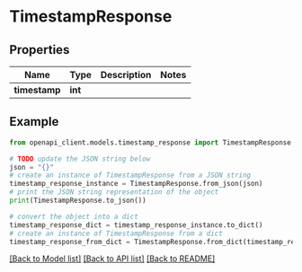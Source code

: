 # TimestampResponse


## Properties

Name | Type | Description | Notes
------------ | ------------- | ------------- | -------------
**timestamp** | **int** |  | 

## Example

```python
from openapi_client.models.timestamp_response import TimestampResponse

# TODO update the JSON string below
json = "{}"
# create an instance of TimestampResponse from a JSON string
timestamp_response_instance = TimestampResponse.from_json(json)
# print the JSON string representation of the object
print(TimestampResponse.to_json())

# convert the object into a dict
timestamp_response_dict = timestamp_response_instance.to_dict()
# create an instance of TimestampResponse from a dict
timestamp_response_from_dict = TimestampResponse.from_dict(timestamp_response_dict)
```
[[Back to Model list]](../README.md#documentation-for-models) [[Back to API list]](../README.md#documentation-for-api-endpoints) [[Back to README]](../README.md)


